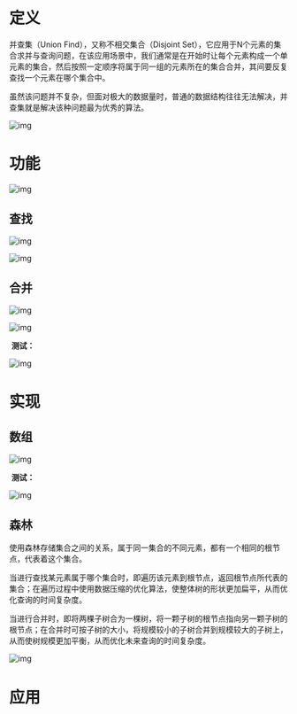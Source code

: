 # 定义

并查集（Union Find），又称不相交集合（Disjoint Set），它应用于N个元素的集合求并与查询问题，在该应用场景中，我们通常是在开始时让每个元素构成一个单元素的集合，然后按照一定顺序将属于同一组的元素所在的集合合并，其间要反复查找一个元素在哪个集合中。

虽然该问题并不复杂，但面对极大的数据量时，普通的数据结构往往无法解决，并查集就是解决该种问题最为优秀的算法。

![img](file:///C:\Users\大力\AppData\Local\Temp\ksohtml\wps973.tmp.jpg) 

# 功能

![img](file:///C:\Users\大力\AppData\Local\Temp\ksohtml\wps974.tmp.jpg) 

## **查找**

![img](file:///C:\Users\大力\AppData\Local\Temp\ksohtml\wps984.tmp.jpg) 

![img](file:///C:\Users\大力\AppData\Local\Temp\ksohtml\wps985.tmp.jpg) 

## **合并**

![img](file:///C:\Users\大力\AppData\Local\Temp\ksohtml\wps996.tmp.jpg) 

![img](file:///C:\Users\大力\AppData\Local\Temp\ksohtml\wps997.tmp.jpg) 

​	**测试：**

![img](file:///C:\Users\大力\AppData\Local\Temp\ksohtml\wps998.tmp.jpg) 

# 实现

## **数组**

![img](file:///C:\Users\大力\AppData\Local\Temp\ksohtml\wps999.tmp.jpg) 

​	**测试：**

![img](file:///C:\Users\大力\AppData\Local\Temp\ksohtml\wps9AA.tmp.jpg) 

## **森林**

使用森林存储集合之间的关系，属于同一集合的不同元素，都有一个相同的根节点，代表着这个集合。

当进行查找某元素属于哪个集合时，即遍历该元素到根节点，返回根节点所代表的集合；在遍历过程中使用数据压缩的优化算法，使整体树的形状更加扁平，从而优化查询的时间复杂度。

当进行合并时，即将两棵子树合为一棵树，将一颗子树的根节点指向另一颗子树的根节点；在合并时可按子树的大小，将规模较小的子树合并到规模较大的子树上，从而使树规模更加平衡，从而优化未来查询的时间复杂度。

![img](file:///C:\Users\大力\AppData\Local\Temp\ksohtml\wps9AB.tmp.jpg) 

# 应用
